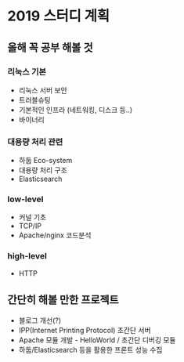 # 2019 스터디 계획

## 올해 꼭 공부 해볼 것

### 리눅스 기본
* 리눅스 서버 보안
* 트러블슈팅
* 기본적인 인프라 (네트워킹, 디스크 등..)
* 바이너리

### 대용량 처리 관련
* 하둡 Eco-system
* 대용량 처리 구조
* Elasticsearch

### low-level
* 커널 기초
* TCP/IP
* Apache/nginx 코드분석

### high-level
* HTTP


## 간단히 해볼 만한 프로젝트
* 블로그 개선(?)
* IPP(Internet Printing Protocol) 초간단 서버
* Apache 모듈 개발 - HelloWorld / 초간단 디버깅 모듈
* 하둡/Elasticsearch 등을 활용한 프론트 성능 수집
